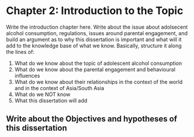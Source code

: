 # Chapter 2: Introduction to the Topic

Write the introduction chapter here. Write about the issue about adolsecent alcohol consumption, regulations, issues around parental engagement, and build an argument as to why this dissertation is important and what will it add to the knowledge base of what we know. Basically, structure it along the lines of:

1. What do we know about the topic of adolescent alcohol consumption
2. What do we know about the parental engagement and behavioural influences
3. What do we know about their relationships in the context of the world and in the context of Asia/South Asia
4. What do we NOT know
5. What this dissertation will add


## Write about the Objectives and hypotheses of this dissertation 

    